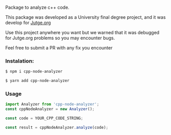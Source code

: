 Package to analyze c++ code.

This package was developed as a University final degree project, and it was develop for [Jutge.org](https://jutge.org)

Use this project anywhere you want but we warned that it was debugged for Jutge.org problems so you may encounter bugs.

Feel free to submit a PR with any fix you encounter

### Instalation:

```bash
$ npm i cpp-node-analyzer
```

```bash
$ yarn add cpp-node-analyzer
```

### Usage

```ts
import Analyzer from 'cpp-node-analyzer';
const cppNodeAnalyzer = new Analyzer();

const code = YOUR_CPP_CODE_STRING;

const result = cppNodeAnalyzer.analyze(code);
```

